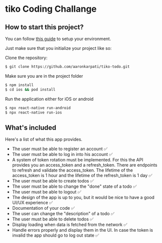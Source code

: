 # tiko Coding Challange

## How to start this project?

You can follow [this guide](https://reactnative.dev/docs/environment-setup) to setup your environment.

Just make sure that you initialize your project like so:

Clone the repository:
```bash
$ git clone https://github.com/aaronkarpati/tiko-todo.git
```
Make sure you are in the project folder
```bash
$ npm install
$ cd ios && pod install
```
Run the application either for iOS or android
```bash
$ npx react-native run-android
$ npx react-native run-ios
```
## What's included
Here's a list of what this app provides.

- The user must be able to register an account ✅
- The user must be able to log in into his account ✅
- A system of token rotation must be implemented. For this the API provides you an access_token and a refresh_token. There are endpoints to refresh and validate the access_token. The lifetime of the access_token is 1 hour and the lifetime of the refresh_token is 1 day ✅
- The user must be able to create todos ✅
- The user must be able to change the "done" state of a todo ✅
- The user must be able to logout ✅
- The design of the app is up to you, but it would be nice to have a good UI/UX experience ✅
- Documentation of your code ✅
- The user can change the "description" of a todo ✅
- The user must be able to delete todos ✅
- Display loading when data is fetched from the network ✅
- Handle errors properly and display them in the UI. In case the token is invalid the app should go to log out state ✅
